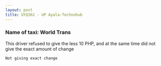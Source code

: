 ```yaml
---
layout: post
title: UYQ362 - UP Ayala-Technohub
---
```


### Name of taxi: World Trans

This driver refused to give the less 10 PHP, and at the same time did not give the exact amount of change 

```Not giving exact change```
